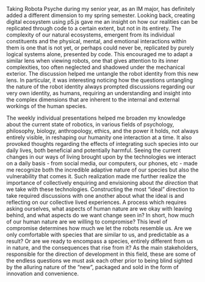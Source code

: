 Taking Robota Psyche during my senior year, as an IM major, has definitely added a different dimension to my spring semester. Looking back, creating digital ecosystem using p5.js gave me an insight on how our realities can be replicated through code to a certain extent, but not in its entirety. The complexity of our natural ecosystems, emergent from its individual constituents and the physical, mental, and emotional interactions within them is one that is not yet, or perhaps could never be, replicated by purely logical systems alone, presented by code. This encouraged me to adapt a similar lens when viewing robots, one that gives attention to its inner complexities, too often neglected and shadowed under the mechanical exterior. The discussion helped me untangle the robot identity from this new lens. In particular, it was interesting noticing how the questions untangling the nature of the robot identity always prompted discussions regarding our very own identity, as humans, requiring an understanding and insight into the complex dimensions that are inherent to the internal and external workings of the human species. 

The weekly individual presentations helped me broaden my knowledge about the current state of robotics, in various fields of psychology, philosophy, biology, anthropology, ethics, and the power it holds, not always entirely visible,  in reshaping our humanity one interaction at a time. It also provoked thoughts regarding the effects of integrating such species into our daily lives, both beneficial and potentially harmful. Seeing the current changes in our ways of living brought upon by the technologies we interact on a daily basis - from social media, our computers, our phones, etc - made me recognize both the incredible adaptive nature of our species but also the vulnerability that comes it. Such realization made me further realize the importance of collectively enquiring and envisioning about *the direction* that we take with these technologies.  Constructing the most “ideal” direction to take required discussions with one another about what the ideal is and reflecting on our collective lived experiences. A process which requires asking ourselves, what aspects of human nature are we okay with leaving behind, and what aspects do we want change seen in? In short, how much of our human nature are we willing to compromise? This level of compromise determines how much we let the robots resemble us. Are we only comfortable with species that are similar to us, and predictable as a result? Or are we ready to encompass a species, entirely different from us in nature, and the consequences that rise from it? As the main stakeholders, responsible for the direction of development in this field, these are some of the endless questions we must ask each other prior to being blind sighted by the alluring nature of the “new”, packaged and sold in the form of innovation and convenience.
